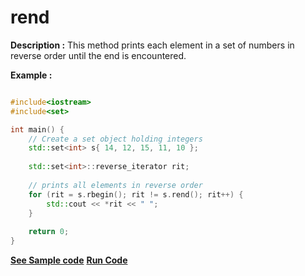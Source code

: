 # rend

**Description :**
    This method prints each element in a set of numbers in reverse order until the end is encountered.

**Example :**
```cpp

#include<iostream>
#include<set>

int main() { 
    // Create a set object holding integers
    std::set<int> s{ 14, 12, 15, 11, 10 };
  
    std::set<int>::reverse_iterator rit; 
  
    // prints all elements in reverse order 
    for (rit = s.rbegin(); rit != s.rend(); rit++) { 
        std::cout << *rit << " "; 
    }
    
    return 0; 
} 

```

**[See Sample code](../snippets/set/rend.cpp)**
**[Run Code](https://ideone.com/2v9llt)**